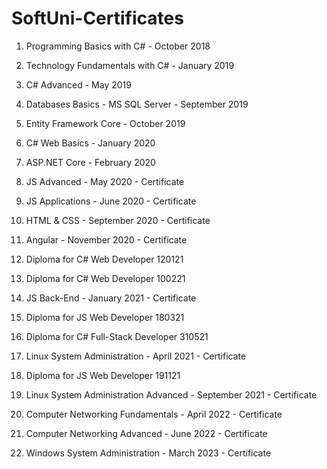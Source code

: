 # SoftUni-Certificates

1. Programming Basics with C# - October 2018

2. Technology Fundamentals with C# - January 2019

3. C# Advanced - May 2019

4. Databases Basics - MS SQL Server - September 2019

5. Entity Framework Core - October 2019

6. C# Web Basics - January 2020

7. ASP.NET Core - February 2020

8. JS Advanced - May 2020 - Certificate

9. JS Applications - June 2020 - Certificate

10. HTML & CSS - September 2020 - Certificate

11. Angular - November 2020 - Certificate

12. Diploma for C# Web Developer 120121

13. Diploma for C# Web Developer 100221

14. JS Back-End - January 2021 - Certificate

15. Diploma for JS Web Developer 180321

16. Diploma for C# Full-Stack Developer 310521

17. Linux System Administration - April 2021 - Certificate

18. Diploma for JS Web Developer 191121

19. Linux System Administration Advanced - September 2021 - Certificate

20. Computer Networking Fundamentals - April 2022 - Certificate

21. Computer Networking Advanced - June 2022 - Certificate

22. Windows System Administration - March 2023 - Certificate